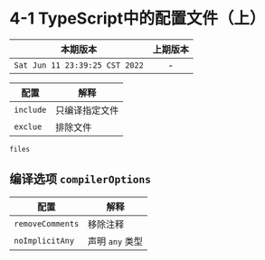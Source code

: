 # 4-1 TypeScript中的配置文件（上） 

|本期版本|上期版本
|:---:|:---:
`Sat Jun 11 23:39:25 CST 2022` | -


配置|解释
---|---
`include` | 只编译指定文件
`exclue` | 排除文件
`files`

## 编译选项 `compilerOptions`

配置|解释
---|----
`removeComments` | 移除注释
`noImplicitAny` | 声明 `any` 类型
